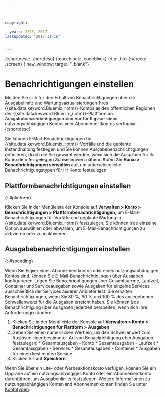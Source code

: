 ```yaml
---



copyright:

  years: 2015, 2017
lastupdated: "2017-11-16"


---
```


{:shortdesc: .shortdesc}
{:codeblock: .codeblock}
{:tip: .tip}
{:screen: .screen}
{:new_window: target="_blank"}

# Benachrichtigungen einstellen
Melden Sie sich für den Erhalt von Benachrichtigungen über die Ausgabelimits und Wartungsaktualisierungen Ihres {{site.data.keyword.Bluemix_notm}}-Kontos an den öffentlichen Regionen der {{site.data.keyword.Bluemix_notm}}-Plattform an. Ausgabebenachrichtigungen sind nur für Eigener eines nutzungsabhängigen Kontos oder Abonnementkontos verfügbar.
{:shortdesc}

Sie können E-Mail-Benachrichtigungen für {{site.data.keyword.Bluemix_notm}}-Vorfälle und die geplante Instandhaltung festlegen und Sie können Ausgabebenachrichtigungen definieren, durch die Sie gewarnt werden, wenn sich die Ausgaben für Ihr Konto dem festgelegten Schwellenwert nähern. Rufen Sie **Konto > Benachrichtigungen verwalten** auf, um unterschiedliche Benachrichtigungstypen für Ihr Konto festzulegen.

## Plattformbenachrichtigungen einstellen
{: #platform}

Klicken Sie in der Menüleiste der Konsole auf **Verwalten > Konto > Benachrichtigungen > Plattformbenachrichtigungen**, um E-Mail-Benachrichtigungen für Vorfälle und geplante Wartung in {{site.data.keyword.Bluemix_notm}} festzulegen. Sie können jede einzelne Option auswählen oder abwählen, um E-Mail-Benachrichtigungen zu aktivieren oder zu inaktivieren.

## Ausgabebenachrichtigungen einstellen
{: #spending}

Wenn Sie Eigner eines Abonnementkontos oder eines nutzungsabhängigen Kontos sind, können Sie E-Mail-Benachrichtigungen über Ausgaben konfigurieren. Legen Sie Benachrichtigungen über Gesamtsumme, Laufzeit, Container und Serviceausgaben sowie Ausgaben für einzelne Services ausschließlich der Services anderer Anbieter fest. Sie erhalten Benachrichtigungen, wenn Sie 80 %, 90 % und 100 % des angegebenen Schwellenwerts für die Ausgaben erreicht haben. Sie können jede Benachrichtigung über Ausgaben jederzeit bearbeiten, wenn sich Ihre Anforderungen ändern.

  1. Klicken Sie in der Menüleiste der Konsole auf **Verwalten > Konto > Benachrichtigungen für Plattform > Ausgaben**.
  2. Geben Sie einen numerischen Wert ein, um den Schwellenwert zum Auslösen einer bestimmten Art von Benachrichtigung über Ausgaben festzulegen:
    * Gesamtausgaben - Konto
    * Gesamtausgaben - Laufzeit
    * Gesamtausgaben - Services
    * Gesamtausgaben - Container
    * Ausgaben für einen bestimmten Service
  3. Klicken Sie auf **Speichern**.

Wenn Sie über ein Lite- oder Werbeaktionskonto verfügen, können Sie ein Upgrade auf ein nutzungsabhängiges Konto oder ein Abonnementkonto durchführen, um Ausgabenlimits festzulegen. Weitere Informationen zu nutzungsabhängigen Konten und Abonnementkonten finden Sie unter [Kontotypen](/docs/pricing/index.html).
